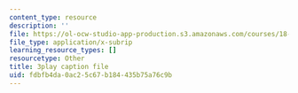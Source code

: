 ```yaml
---
content_type: resource
description: ''
file: https://ol-ocw-studio-app-production.s3.amazonaws.com/courses/18-02-multivariable-calculus-fall-2007/fdbfb4da0ac25c67b184435b75a76c9b_60e4hdCi1D4.vtt
file_type: application/x-subrip
learning_resource_types: []
resourcetype: Other
title: 3play caption file
uid: fdbfb4da-0ac2-5c67-b184-435b75a76c9b
---
```

